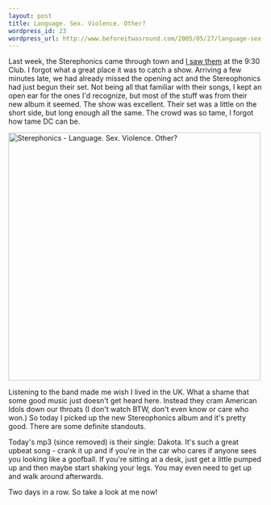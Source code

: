 ```yaml
--- 
layout: post
title: Language. Sex. Violence. Other?
wordpress_id: 23
wordpress_url: http://www.beforeitwasround.com/2005/05/27/language-sex-violence-other/
---
```

Last week, the Sterephonics came through town and <a title="Sterephonics at 9:30 Club" href="http://www.flickr.com/photos/anno/14720655/">I saw them</a> at the 9:30 Club.  I forgot what a great place it was to catch a show.  Arriving a few minutes late, we had already missed the opening act and the Stereophonics had just begun their set.  Not being all that familiar with their songs, I kept an open ear for the ones I'd recognize, but most of the stuff was from their new album it seemed.  The show was excellent.  Their set was a little on the short side, but long enough all the same.  The crowd was so tame, I forgot how tame DC can be.

<img width="500" height="491" alt="Sterephonics - Language. Sex. Violence. Other?" class="photo" src="/_images/stereophonics.jpg" />

Listening to the band made me wish I lived in the UK.  What a shame that some good music just doesn't get heard here.  Instead they cram American Idols down our throats (I don't watch BTW, don't even know or care who won.)  So today I picked up the new Stereophonics album and it's pretty good.  There are some definite standouts.

Today's mp3 (since removed) is their single: Dakota.  It's such a great upbeat song - crank it up and if you're in the car who cares if anyone sees you looking like a goofball.  If you're sitting at a desk, just get a little pumped up and then maybe start shaking your legs.  You may even need to get up and walk around afterwards.

Two days in a row. So take a look at me now!
